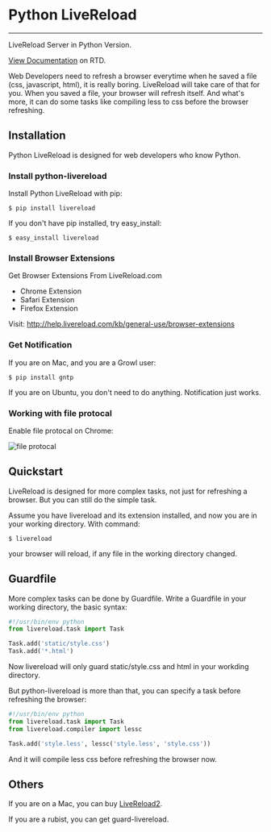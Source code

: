 # Python LiveReload

---------------------

LiveReload Server in Python Version.

[View Documentation](http://livereload.readthedocs.org) on RTD.

Web Developers need to refresh a browser everytime when he saved a file (css,
javascript, html), it is really boring. LiveReload will take care of that for
you. When you saved a file, your browser will refresh itself. And what's more,
it can do some tasks like compiling less to css before the browser refreshing.

## Installation

Python LiveReload is designed for web developers who know Python.

### Install python-livereload

Install Python LiveReload with pip:

    $ pip install livereload

If you don't have pip installed, try easy_install:

    $ easy_install livereload


### Install Browser Extensions

Get Browser Extensions From LiveReload.com

+ Chrome Extension
+ Safari Extension
+ Firefox Extension

Visit: http://help.livereload.com/kb/general-use/browser-extensions

### Get Notification

If you are on Mac, and you are a Growl user:

    $ pip install gntp

If you are on Ubuntu, you don't need to do anything. Notification just works.

### Working with file protocal

Enable file protocal on Chrome:

![file protocal](http://i.imgur.com/qGpJI.png)


## Quickstart

LiveReload is designed for more complex tasks, not just for refreshing a
browser. But you can still do the simple task.

Assume you have livereload and its extension installed, and now you are in your
working directory. With command:

    $ livereload

your browser will reload, if any file in the working directory changed.


## Guardfile

More complex tasks can be done by Guardfile. Write a Guardfile in your working
directory, the basic syntax:

```python
#!/usr/bin/env python
from livereload.task import Task

Task.add('static/style.css')
Task.add('*.html')
```

Now livereload will only guard static/style.css and html in your workding
directory.

But python-livereload is more than that, you can specify a task before
refreshing the browser:

```python
#!/usr/bin/env python
from livereload.task import Task
from livereload.compiler import lessc

Task.add('style.less', lessc('style.less', 'style.css'))
```

And it will compile less css before refreshing the browser now.


## Others

If you are on a Mac, you can buy [LiveReload2](http://livereload.com/).

If you are a rubist, you can get guard-livereload.
